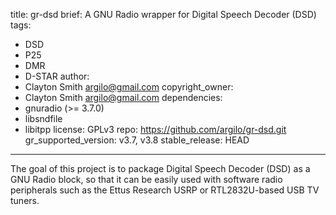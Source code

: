 title: gr-dsd
brief: A GNU Radio wrapper for Digital Speech Decoder (DSD)
tags:
  - DSD
  - P25
  - DMR
  - D-STAR
author:
  - Clayton Smith <argilo@gmail.com>
copyright_owner:
  - Clayton Smith <argilo@gmail.com>
dependencies:
  - gnuradio (>= 3.7.0)
  - libsndfile
  - libitpp
license: GPLv3
repo: https://github.com/argilo/gr-dsd.git
gr_supported_version: v3.7, v3.8
stable_release: HEAD
---
The goal of this project is to package Digital Speech Decoder (DSD) as
a GNU Radio block, so that it can be easily used with software radio
peripherals such as the Ettus Research USRP or RTL2832U-based USB TV
tuners.
